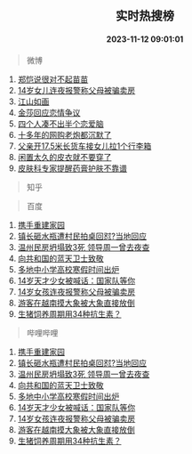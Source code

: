 <div align="center"><h2>实时热搜榜</h2><h4>2023-11-12 09:01:01</h4></div>

> 微博  

1. [郑恺说很对不起苗苗](https://s.weibo.com/weibo?q=%23%E9%83%91%E6%81%BA%E8%AF%B4%E5%BE%88%E5%AF%B9%E4%B8%8D%E8%B5%B7%E8%8B%97%E8%8B%97%23&t=31&band_rank=1&Refer=top)<br />
2. [14岁女儿连夜报警称父母被骗卖房](https://s.weibo.com/weibo?q=%2314%E5%B2%81%E5%A5%B3%E5%84%BF%E8%BF%9E%E5%A4%9C%E6%8A%A5%E8%AD%A6%E7%A7%B0%E7%88%B6%E6%AF%8D%E8%A2%AB%E9%AA%97%E5%8D%96%E6%88%BF%23&t=31&band_rank=2&Refer=top)<br />
3. [江山如画](https://s.weibo.com/weibo?q=%23%E6%B1%9F%E5%B1%B1%E5%A6%82%E7%94%BB%23&t=31&band_rank=3&Refer=top)<br />
4. [金莎回应恋情争议](https://s.weibo.com/weibo?q=%23%E9%87%91%E8%8E%8E%E5%9B%9E%E5%BA%94%E6%81%8B%E6%83%85%E4%BA%89%E8%AE%AE%23&t=31&band_rank=4&Refer=top)<br />
5. [四个人凑不出半个恋爱脑](https://s.weibo.com/weibo?q=%E5%9B%9B%E4%B8%AA%E4%BA%BA%E5%87%91%E4%B8%8D%E5%87%BA%E5%8D%8A%E4%B8%AA%E6%81%8B%E7%88%B1%E8%84%91&t=31&band_rank=5&Refer=top)<br />
6. [十多年的网购老炮都沉默了](https://s.weibo.com/weibo?q=%23%E5%8D%81%E5%A4%9A%E5%B9%B4%E7%9A%84%E7%BD%91%E8%B4%AD%E8%80%81%E7%82%AE%E9%83%BD%E6%B2%89%E9%BB%98%E4%BA%86%23&t=31&band_rank=6&Refer=top)<br />
7. [父亲开17.5米长货车接女儿拉1个行李箱](https://s.weibo.com/weibo?q=%23%E7%88%B6%E4%BA%B2%E5%BC%8017.5%E7%B1%B3%E9%95%BF%E8%B4%A7%E8%BD%A6%E6%8E%A5%E5%A5%B3%E5%84%BF%E6%8B%891%E4%B8%AA%E8%A1%8C%E6%9D%8E%E7%AE%B1%23&t=31&band_rank=7&Refer=top)<br />
8. [闲置太久的皮衣就不要穿了](https://s.weibo.com/weibo?q=%23%E9%97%B2%E7%BD%AE%E5%A4%AA%E4%B9%85%E7%9A%84%E7%9A%AE%E8%A1%A3%E5%B0%B1%E4%B8%8D%E8%A6%81%E7%A9%BF%E4%BA%86%23&t=31&band_rank=8&Refer=top)<br />
9. [皮肤科专家提醒药膏护肤不靠谱](https://s.weibo.com/weibo?q=%23%E7%9A%AE%E8%82%A4%E7%A7%91%E4%B8%93%E5%AE%B6%E6%8F%90%E9%86%92%E8%8D%AF%E8%86%8F%E6%8A%A4%E8%82%A4%E4%B8%8D%E9%9D%A0%E8%B0%B1%23&t=31&band_rank=9&Refer=top)<br />

> 知乎  


> 百度  

1. [携手重建家园](https://www.baidu.com/s?wd=%E6%90%BA%E6%89%8B%E9%87%8D%E5%BB%BA%E5%AE%B6%E5%9B%AD&sa=fyb_news&rsv_dl=fyb_news)<br />
2. [镇长砸水瓶遭村民拍桌回怼?当地回应](https://www.baidu.com/s?wd=%E9%95%87%E9%95%BF%E7%A0%B8%E6%B0%B4%E7%93%B6%E9%81%AD%E6%9D%91%E6%B0%91%E6%8B%8D%E6%A1%8C%E5%9B%9E%E6%80%BC%3F%E5%BD%93%E5%9C%B0%E5%9B%9E%E5%BA%94&sa=fyb_news&rsv_dl=fyb_news)<br />
3. [温州民房坍塌致3死 领导周一曾去夜查](https://www.baidu.com/s?wd=%E6%B8%A9%E5%B7%9E%E6%B0%91%E6%88%BF%E5%9D%8D%E5%A1%8C%E8%87%B43%E6%AD%BB+%E9%A2%86%E5%AF%BC%E5%91%A8%E4%B8%80%E6%9B%BE%E5%8E%BB%E5%A4%9C%E6%9F%A5&sa=fyb_news&rsv_dl=fyb_news)<br />
4. [向共和国的蓝天卫士致敬](https://www.baidu.com/s?wd=%E5%90%91%E5%85%B1%E5%92%8C%E5%9B%BD%E7%9A%84%E8%93%9D%E5%A4%A9%E5%8D%AB%E5%A3%AB%E8%87%B4%E6%95%AC&sa=fyb_news&rsv_dl=fyb_news)<br />
5. [多地中小学高校寒假时间出炉](https://www.baidu.com/s?wd=%E5%A4%9A%E5%9C%B0%E4%B8%AD%E5%B0%8F%E5%AD%A6%E9%AB%98%E6%A0%A1%E5%AF%92%E5%81%87%E6%97%B6%E9%97%B4%E5%87%BA%E7%82%89&sa=fyb_news&rsv_dl=fyb_news)<br />
6. [14岁天才少女被喊话：国家队等你](https://www.baidu.com/s?wd=14%E5%B2%81%E5%A4%A9%E6%89%8D%E5%B0%91%E5%A5%B3%E8%A2%AB%E5%96%8A%E8%AF%9D%EF%BC%9A%E5%9B%BD%E5%AE%B6%E9%98%9F%E7%AD%89%E4%BD%A0&sa=fyb_news&rsv_dl=fyb_news)<br />
7. [14岁女孩连夜报警称父母被骗卖房](https://www.baidu.com/s?wd=14%E5%B2%81%E5%A5%B3%E5%AD%A9%E8%BF%9E%E5%A4%9C%E6%8A%A5%E8%AD%A6%E7%A7%B0%E7%88%B6%E6%AF%8D%E8%A2%AB%E9%AA%97%E5%8D%96%E6%88%BF&sa=fyb_news&rsv_dl=fyb_news)<br />
8. [游客在越南摸大象被大象直接放倒](https://www.baidu.com/s?wd=%E6%B8%B8%E5%AE%A2%E5%9C%A8%E8%B6%8A%E5%8D%97%E6%91%B8%E5%A4%A7%E8%B1%A1%E8%A2%AB%E5%A4%A7%E8%B1%A1%E7%9B%B4%E6%8E%A5%E6%94%BE%E5%80%92&sa=fyb_news&rsv_dl=fyb_news)<br />
9. [生猪饲养周期用34种抗生素？](https://www.baidu.com/s?wd=%E7%94%9F%E7%8C%AA%E9%A5%B2%E5%85%BB%E5%91%A8%E6%9C%9F%E7%94%A834%E7%A7%8D%E6%8A%97%E7%94%9F%E7%B4%A0%EF%BC%9F&sa=fyb_news&rsv_dl=fyb_news)<br />

> 哔哩哔哩  

1. [携手重建家园](https://www.baidu.com/s?wd=%E6%90%BA%E6%89%8B%E9%87%8D%E5%BB%BA%E5%AE%B6%E5%9B%AD&sa=fyb_news&rsv_dl=fyb_news)<br />
2. [镇长砸水瓶遭村民拍桌回怼?当地回应](https://www.baidu.com/s?wd=%E9%95%87%E9%95%BF%E7%A0%B8%E6%B0%B4%E7%93%B6%E9%81%AD%E6%9D%91%E6%B0%91%E6%8B%8D%E6%A1%8C%E5%9B%9E%E6%80%BC%3F%E5%BD%93%E5%9C%B0%E5%9B%9E%E5%BA%94&sa=fyb_news&rsv_dl=fyb_news)<br />
3. [温州民房坍塌致3死 领导周一曾去夜查](https://www.baidu.com/s?wd=%E6%B8%A9%E5%B7%9E%E6%B0%91%E6%88%BF%E5%9D%8D%E5%A1%8C%E8%87%B43%E6%AD%BB+%E9%A2%86%E5%AF%BC%E5%91%A8%E4%B8%80%E6%9B%BE%E5%8E%BB%E5%A4%9C%E6%9F%A5&sa=fyb_news&rsv_dl=fyb_news)<br />
4. [向共和国的蓝天卫士致敬](https://www.baidu.com/s?wd=%E5%90%91%E5%85%B1%E5%92%8C%E5%9B%BD%E7%9A%84%E8%93%9D%E5%A4%A9%E5%8D%AB%E5%A3%AB%E8%87%B4%E6%95%AC&sa=fyb_news&rsv_dl=fyb_news)<br />
5. [多地中小学高校寒假时间出炉](https://www.baidu.com/s?wd=%E5%A4%9A%E5%9C%B0%E4%B8%AD%E5%B0%8F%E5%AD%A6%E9%AB%98%E6%A0%A1%E5%AF%92%E5%81%87%E6%97%B6%E9%97%B4%E5%87%BA%E7%82%89&sa=fyb_news&rsv_dl=fyb_news)<br />
6. [14岁天才少女被喊话：国家队等你](https://www.baidu.com/s?wd=14%E5%B2%81%E5%A4%A9%E6%89%8D%E5%B0%91%E5%A5%B3%E8%A2%AB%E5%96%8A%E8%AF%9D%EF%BC%9A%E5%9B%BD%E5%AE%B6%E9%98%9F%E7%AD%89%E4%BD%A0&sa=fyb_news&rsv_dl=fyb_news)<br />
7. [14岁女孩连夜报警称父母被骗卖房](https://www.baidu.com/s?wd=14%E5%B2%81%E5%A5%B3%E5%AD%A9%E8%BF%9E%E5%A4%9C%E6%8A%A5%E8%AD%A6%E7%A7%B0%E7%88%B6%E6%AF%8D%E8%A2%AB%E9%AA%97%E5%8D%96%E6%88%BF&sa=fyb_news&rsv_dl=fyb_news)<br />
8. [游客在越南摸大象被大象直接放倒](https://www.baidu.com/s?wd=%E6%B8%B8%E5%AE%A2%E5%9C%A8%E8%B6%8A%E5%8D%97%E6%91%B8%E5%A4%A7%E8%B1%A1%E8%A2%AB%E5%A4%A7%E8%B1%A1%E7%9B%B4%E6%8E%A5%E6%94%BE%E5%80%92&sa=fyb_news&rsv_dl=fyb_news)<br />
9. [生猪饲养周期用34种抗生素？](https://www.baidu.com/s?wd=%E7%94%9F%E7%8C%AA%E9%A5%B2%E5%85%BB%E5%91%A8%E6%9C%9F%E7%94%A834%E7%A7%8D%E6%8A%97%E7%94%9F%E7%B4%A0%EF%BC%9F&sa=fyb_news&rsv_dl=fyb_news)<br />
